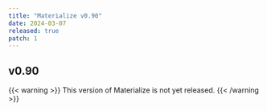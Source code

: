 ```yaml
---
title: "Materialize v0.90"
date: 2024-03-07
released: true
patch: 1
---
```


## v0.90

{{< warning >}}
This version of Materialize is not yet released.
{{< /warning >}}
